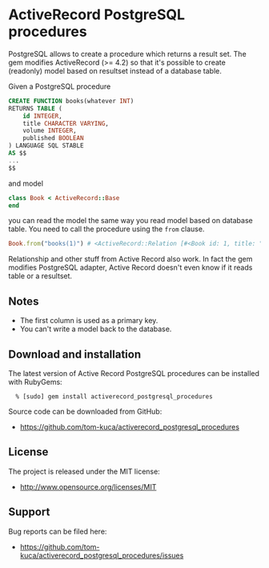 # ActiveRecord PostgreSQL procedures

PostgreSQL allows to create a procedure which returns a result set. The gem modifies ActiveRecord (>= 4.2) so that it's possible to create (readonly) model based on resultset instead of a database table.

Given a PostgreSQL procedure

```SQL
CREATE FUNCTION books(whatever INT)
RETURNS TABLE (
    id INTEGER,
    title CHARACTER VARYING,
    volume INTEGER,
    published BOOLEAN
) LANGUAGE SQL STABLE
AS $$
...
$$
```

and model

```ruby
class Book < ActiveRecord::Base
end
```

you can read the model the same way you read model based on database table. You need to call the procedure using the `from` clause.

```ruby
Book.from("books(1)") # <ActiveRecord::Relation [#<Book id: 1, title: "Small John", volume: 7, published: true>, ...]>
```

Relationship and other stuff from Active Record also work. In fact the gem modifies PostgreSQL adapter, Active Record doesn't even know if it reads table or a resultset.

## Notes

* The first column is used as a primary key.
* You can't write a model back to the database.


## Download and installation

The latest version of Active Record PostgreSQL procedures can be installed with RubyGems:

```
  % [sudo] gem install activerecord_postgresql_procedures
```

Source code can be downloaded from GitHub:

* https://github.com/tom-kuca/activerecord_postgresql_procedures

## License

The project is released under the MIT license:

* http://www.opensource.org/licenses/MIT

## Support

Bug reports can be filed here:

* https://github.com/tom-kuca/activerecord_postgresql_procedures/issues

